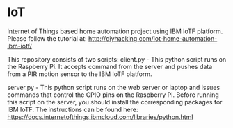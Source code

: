 # IoT
Internet of Things based home automation project using IBM IoTF platform.
Please follow the tutorial at:  http://diyhacking.com/iot-home-automation-ibm-iotf/

This repository consists of two scripts:
client.py - This python script runs on the Raspberry Pi. It accepts command from the server 
and pushes data from a PIR motion sensor to the IBM IoTF platform.

server.py - This python script runs on the web server or laptop and issues commands that control
the GPIO pins on the Raspberry Pi. Before running this script on the server, you should install
the corresponding packages for IBM IoTF. The instructions can be found here: 
https://docs.internetofthings.ibmcloud.com/libraries/python.html
